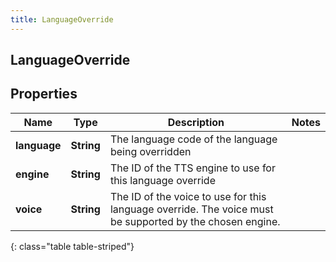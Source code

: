 ```yaml
---
title: LanguageOverride
---
```

## LanguageOverride


## Properties

| Name | Type | Description | Notes |
| ------------ | ------------- | ------------- | ------------- |
| **language** | <!----><!---->**String**<!----> | The language code of the language being overridden |  |
| **engine** | <!----><!---->**String**<!----> | The ID of the TTS engine to use for this language override |  |
| **voice** | <!----><!---->**String**<!----> | The ID of the voice to use for this language override. The voice must be supported by the chosen engine. |  |
{: class="table table-striped"}



